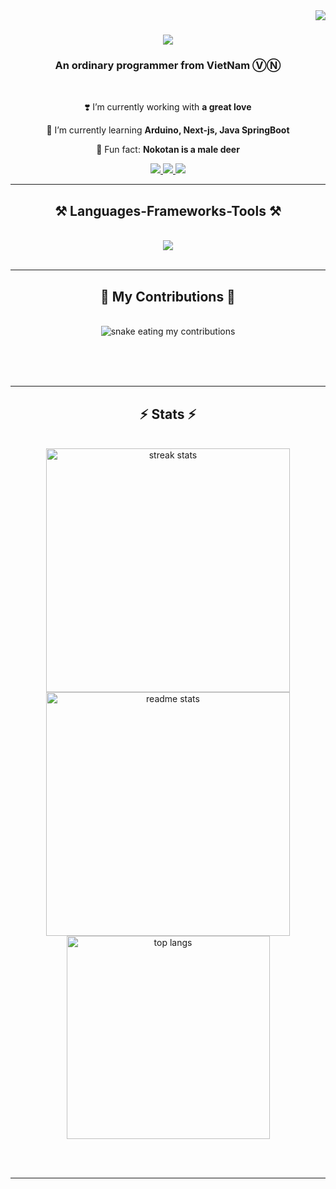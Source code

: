 <img align="right" src="https://visitor-badge.laobi.icu/badge?page_id=YunomiXavia.YunomiXavia" />

<h1 align="center">
    <img src="https://readme-typing-svg.herokuapp.com/?font=Righteous&size=35&center=true&vCenter=true&width=500&height=70&duration=4000&lines=Hi+There!+❤️‍🔥;+I'm+Yunomi+Xavia!;" />
</h1>

<h3 align="center">An ordinary programmer from VietNam ⓋⓃ</h3>

<br/>

<div align="center">
 
 ❣️ I’m currently working with **a great love**
 
 🌱 I’m currently learning **Arduino, Next-js, Java SpringBoot**

🦌 Fun fact: **Nokotan is a male deer**

 </div>
 
<div align="center"> 
  <a href="mailto:yunomix2834@gmail.com">
    <img src="https://img.shields.io/badge/Gmail-333333?style=for-the-badge&logo=gmail&logoColor=red" />
  </a>
  <a href="https://www.linkedin.com/in/yunomix2834/" target="_blank">
    <img src="https://img.shields.io/badge/LinkedIn-0077B5?style=for-the-badge&logo=linkedin&logoColor=white" target="_blank" />
  </a>
  <a href="#" target="_blank">
     <img src="https://img.shields.io/badge/Portfolio-EF5A6F?style=for-the-badge&logo=todoist&logoColor=white" target="_blank" />
  </a>
</div>

 <hr/>
 
<h2 align="center">⚒️ Languages-Frameworks-Tools ⚒️</h2>
<br/>
<div align="center">
    <img src="https://skillicons.dev/icons?i=js,java" />
</div>

<br/>
<hr/>

<div align="center">
  <h2>🐍 My Contributions 🐍</h2>
  <br>
  <img alt="snake eating my contributions" src="https://raw.githubusercontent.com/YunomiXavia/YunomiXavia/output/github-contribution-grid-snake.svg" />
  
  <br/><br/><br/>
</div>

<hr/>

<h2 align="center">⚡ Stats ⚡</h2>
<br>
<div align=center>
  <img width=390 src="https://github-readme-streak-stats-YunomiXavia.vercel.app/?user=YunomiXavia&count_private=true&theme=react&border_radius=10" alt="streak stats"/>
  <img width=390 src="https://github-readme-stats-YunomiXavia.vercel.app/api?username=YunomiXavia&count_private=true&show_icons=true&theme=react&rank_icon=github&border_radius=10" alt="readme stats" />
  <br/>
  <img width=325 align="center" src="https://github-readme-stats-YunomiXavia.vercel.app/api/top-langs/?username=YunomiXavia&hide=HTML&langs_count=10&layout=compact&theme=react&border_radius=10&size_weight=0.5&count_weight=0.5&exclude_repo=github-readme-stats" alt="top langs" />
</div>

<br/><br/>

<hr/>
